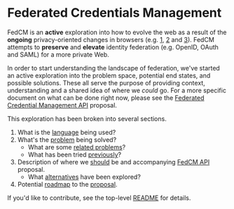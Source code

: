 # Federated Credentials Management

FedCM is an **active** exploration into how to evolve the web as a result
of the **ongoing** privacy-oriented changes in browsers (e.g.
[1](https://webkit.org/blog/10218/full-third-party-cookie-blocking-and-more/),
[2](https://blog.mozilla.org/blog/2019/09/03/todays-firefox-blocks-third-party-tracking-cookies-and-cryptomining-by-default/)
and [3](https://blog.google/products/chrome/privacy-sustainability-and-the-importance-of-and/)).
FedCM attempts to **preserve** and **elevate** identity federation (e.g. OpenID,
OAuth and SAML) for a more private Web.

In order to start understanding the landscape of federation, we've started an
active exploration into the problem space, potential end states, and possible
solutions. These all serve the purpose of providing context, understanding and
a shared idea of where we _could_ go. For a more specific document on what can
be done right now, please see the
[Federated Credential Management API](https://wicg.github.io/FedCM) proposal.

This exploration has been broken into several sections.

1. What is the [language](glossary.md) being used?
1. What's the [problem](problem.md) being solved?
   * What are some [related problems](related_problems.md)?
   * What has been tried [previously](prior.md)?
1. Description of where we [should](proposal.md) be and accompanying
   [FedCM API](https://wicg.github.io/FedCM) proposal.
   * What [alternatives](alternatives_considered.md) have been explored?
1. Potential [roadmap](roadmap.md) to the [proposal](proposal.md).

If you'd like to contribute, see the top-level [README](../README.md) for
details.

